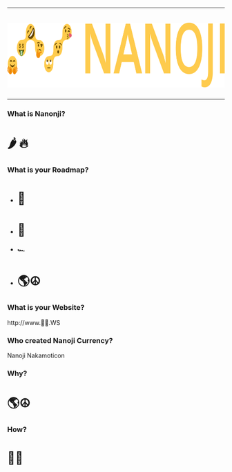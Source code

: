 <hr />
<div align="center">
    <img src="images/nanoji-logo.png" alt="Logo" width='auto' height='150px' style="padding-top:20px;padding-bottom:10px;" />
</div>
<hr />

### What is Nanonji?

# 🌶️ 🔥

### What is your Roadmap?

* # 🚀
* # 🌝
* 🏎️
* # 🌎☮

### What is your Website?

http://www.🚀🤑.WS

### Who created Nanoji Currency?

Nanoji Nakamoticon

### Why?

# 🌎☮

### How?

# 🚀🤑
